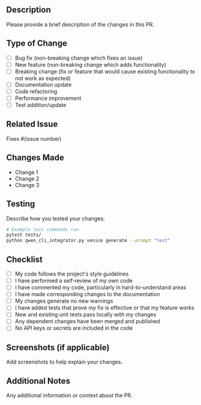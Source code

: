 ## Description

Please provide a brief description of the changes in this PR.

## Type of Change

- [ ] Bug fix (non-breaking change which fixes an issue)
- [ ] New feature (non-breaking change which adds functionality)
- [ ] Breaking change (fix or feature that would cause existing functionality to not work as expected)
- [ ] Documentation update
- [ ] Code refactoring
- [ ] Performance improvement
- [ ] Test addition/update

## Related Issue

Fixes #(issue number)

## Changes Made

- Change 1
- Change 2
- Change 3

## Testing

Describe how you tested your changes:

```bash
# Example test commands run
pytest tests/
python qwen_cli_integrator.py venice generate --prompt "test"
```

## Checklist

- [ ] My code follows the project's style guidelines
- [ ] I have performed a self-review of my own code
- [ ] I have commented my code, particularly in hard-to-understand areas
- [ ] I have made corresponding changes to the documentation
- [ ] My changes generate no new warnings
- [ ] I have added tests that prove my fix is effective or that my feature works
- [ ] New and existing unit tests pass locally with my changes
- [ ] Any dependent changes have been merged and published
- [ ] No API keys or secrets are included in the code

## Screenshots (if applicable)

Add screenshots to help explain your changes.

## Additional Notes

Any additional information or context about the PR.
